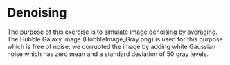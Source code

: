 # Denoising
The purpose of this exercise is to simulate image denoising by averaging. The Hubble Galaxy image (HubbleImage_Gray.png) is used for this purpose which is free of noise. we corrupted the image by adding white Gaussian noise which has zero mean and a standard deviation of 50 gray levels.
